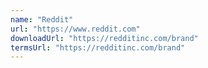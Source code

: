 ```yaml
---
name: "Reddit"
url: "https://www.reddit.com"
downloadUrl: "https://redditinc.com/brand"
termsUrl: "https://redditinc.com/brand"
---
```

